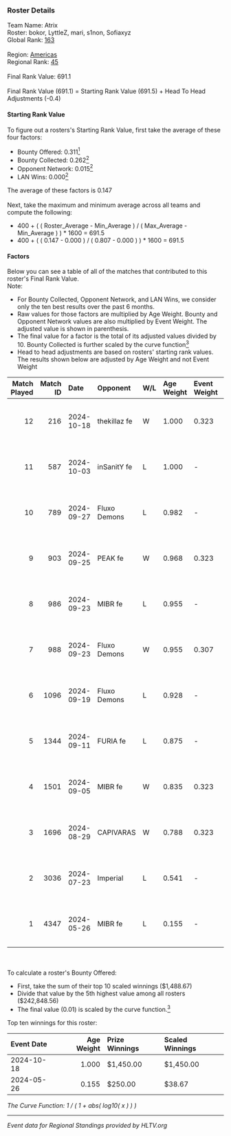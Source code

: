 ### Roster Details<br />
Team Name: Atrix<br />
Roster: bokor, LyttleZ, mari, s1non, Sofiaxyz<br />
Global Rank: [163](../../standings_global_2024_10_30.md)<br />
<br />
Region: [Americas]( ../../standings_americas_2024_10_30.md)<br />
Regional Rank: [45]( ../../standings_americas_2024_10_30.md)<br />
<br />
Final Rank Value:  691.1<br />
<br />
Final Rank Value (691.1) = Starting Rank Value (691.5) + Head To Head Adjustments (-0.4)<br />

#### Starting Rank Value<br />
To figure out a rosters's Starting Rank Value, first take the average of these four factors:<br />
- Bounty Offered: 0.311[<sup>1</sup>](#table2)
- Bounty Collected: 0.262[<sup>2</sup>](#table1)
- Opponent Network: 0.015[<sup>2</sup>](#table1)
- LAN Wins: 0.000[<sup>2</sup>](#table1)

The average of these factors is 0.147<br />
<br />
Next, take the maximum and minimum average across all teams and compute the following:<br />
- 400 + ( ( Roster_Average - Min_Average ) / ( Max_Average - Min_Average ) ) * 1600 = 691.5
- 400 + ( ( 0.147 - 0.000 ) / ( 0.807 - 0.000 ) ) * 1600 = 691.5


#### Factors<br />
Below you can see a table of all of the matches that contributed to this roster's Final Rank Value.<br />
Note:<br />

- For Bounty Collected, Opponent Network, and LAN Wins, we consider only the ten best results over the past 6 months.
- Raw values for those factors are multiplied by Age Weight. Bounty and Opponent Network values are also multiplied by Event Weight. The adjusted value is shown in parenthesis.
- The final value for a factor is the total of its adjusted values divided by 10. Bounty Collected is further scaled by the curve function[<sup>3</sup>](#curveFunction)
- Head to head adjustments are based on rosters' starting rank values. The results shown below are adjusted by Age Weight and not Event Weight
<span id="table1"></span><br />


| Match Played | Match ID | Date       | Opponent     | W/L | Age Weight | Event Weight | Bounty Collected | Opponent Network | LAN Wins  | H2H Adj. | Roster                                |
| -: | -: | :- | :- | :- | :- | :- | :- | :- | :- | -: | :- |
|           12 |      216 | 2024-10-18 | thekillaz fe | W   | 1.000      | 0.323        | 0.006 (0.002)    | 0.109 (0.035)    | 0 (0.000) |    14.84 | bokor, LyttleZ, mari, s1non, Sofiaxyz |
|           11 |      587 | 2024-10-03 | inSanitY fe  | L   | 1.000      | -            | -                | -                | -         |   -16.07 | bokor, LyttleZ, mari, s1non, Sofiaxyz |
|           10 |      789 | 2024-09-27 | Fluxo Demons | L   | 0.982      | -            | -                | -                | -         |   -11.51 | bokor, LyttleZ, mari, s1non, Sofiaxyz |
|            9 |      903 | 2024-09-25 | PEAK fe      | W   | 0.968      | 0.323        | 0.006 (0.002)    | 0.034 (0.011)    | 0 (0.000) |    10.44 | bokor, LyttleZ, mari, s1non, Sofiaxyz |
|            8 |      986 | 2024-09-23 | MIBR fe      | L   | 0.955      | -            | -                | -                | -         |   -14.21 | bokor, LyttleZ, mari, s1non, Sofiaxyz |
|            7 |      988 | 2024-09-23 | Fluxo Demons | W   | 0.955      | 0.307        | 0.021 (0.006)    | 0.201 (0.059)    | 0 (0.000) |    18.53 | bokor, LyttleZ, mari, s1non, Sofiaxyz |
|            6 |     1096 | 2024-09-19 | Fluxo Demons | L   | 0.928      | -            | -                | -                | -         |   -11.01 | bokor, LyttleZ, mari, s1non, Sofiaxyz |
|            5 |     1344 | 2024-09-11 | FURIA fe     | L   | 0.875      | -            | -                | -                | -         |    -8.97 | bokor, LyttleZ, mari, s1non, Sofiaxyz |
|            4 |     1501 | 2024-09-05 | MIBR fe      | W   | 0.835      | 0.323        | 0.015 (0.004)    | 0.166 (0.045)    | 0 (0.000) |    13.64 | bokor, LyttleZ, mari, s1non, Sofiaxyz |
|            3 |     1696 | 2024-08-29 | CAPIVARAS    | W   | 0.788      | 0.323        | 0.004 (0.001)    | 0.000 (0.000)    | 0 (0.000) |     7.59 | bokor, LyttleZ, mari, s1non, Sofiaxyz |
|            2 |     3036 | 2024-07-23 | Imperial     | L   | 0.541      | -            | -                | -                | -         |    -0.91 | bokor, LyttleZ, mari, s1non, Sofiaxyz |
|            1 |     4347 | 2024-05-26 | MIBR fe      | L   | 0.155      | -            | -                | -                | -         |    -2.71 | bokor, LyttleZ, mari, s1non, Sofiaxyz |

<br />
<span id="table2"></span><br />
To calculate a roster's Bounty Offered:<br />

- First, take the sum of their top 10 scaled winnings ($1,488.67)
- Divide that value by the 5th highest value among all rosters ($242,848.56)
- The final value (0.01) is scaled by the curve function.[<sup>3</sup>](#curveFunction)

Top ten winnings for this roster:<br />

| Event Date | Age Weight | Prize Winnings | Scaled Winnings |
| :- | -: | :- | :- |
| 2024-10-18 |      1.000 | $1,450.00      | $1,450.00       |
| 2024-05-26 |      0.155 | $250.00        | $38.67          |


<span id="curveFunction"></span>_The Curve Function: 1 / ( 1 + abs( log10( x ) ) )_<br />

---
_Event data for Regional Standings provided by HLTV.org_<br />
